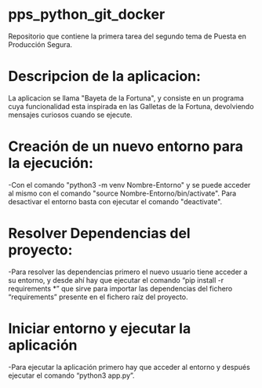 # pps_python_git_docker
Repositorio que contiene la primera tarea del segundo tema de Puesta en Producción Segura.

# Descripcion de la aplicacion:
La aplicacion se llama "Bayeta de la Fortuna", y consiste en un programa cuya funcionalidad esta inspirada en las Galletas de la Fortuna, devolviendo mensajes curiosos cuando se ejecute.


# Creación de un nuevo entorno para la ejecución:
-Con el comando "python3 -m venv Nombre-Entorno" y se puede acceder al mismo con el comando "source Nombre-Entorno/bin/activate". Para desactivar el entorno
basta con ejecutar el comando "deactivate".

# Resolver Dependencias del proyecto:
-Para resolver las dependencias primero el nuevo usuario tiene acceder a su entorno, y desde ahí hay que ejecutar el comando “pip install -r requirements *” 
que sirve para importar las dependencias del fichero “requirements” presente en el fichero raíz del proyecto.

# Iniciar entorno y ejecutar la aplicación
-Para ejecutar la aplicación primero hay que acceder al entorno y después ejecutar el comando “python3 app.py”.
